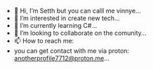 - 👋 Hi, I’m Setth but you can calll me vinnye... 
- 👀 I’m interested in create new tech...
- 🌱 I’m currently learning C#...
- 💞️ I’m looking to collaborate on the comunity...
- 📫 How to reach me:
-  you can get contact with me via proton: anotherprofile7712@proton.me...

<!---
Setth77/Setth77 is a ✨ special ✨ repository because its `README.md` (this file) appears on your GitHub profile.
You can click the Preview link to take a look at your changes.
--->
